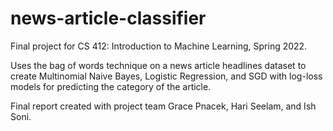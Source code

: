 # news-article-classifier

Final project for CS 412: Introduction to Machine Learning, Spring 2022.

Uses the bag of words technique on a news article headlines dataset to create Multinomial Naive Bayes, Logistic Regression, and SGD with log-loss models for predicting the category of the article.

Final report created with project team Grace Pnacek, Hari Seelam, and Ish Soni.
